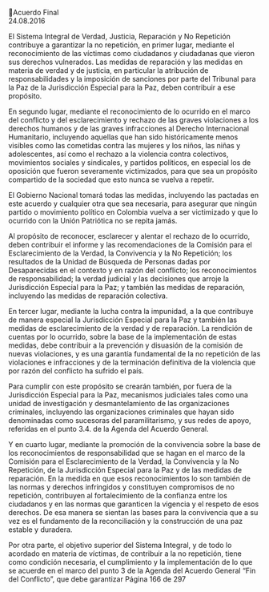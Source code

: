 Acuerdo Final  
24.08.2016  

El Sistema Integral de Verdad, Justicia, Reparación y No Repetición contribuye a garantizar la no repetición, 
en primer lugar, mediante el reconocimiento de las víctimas como ciudadanos y ciudadanas que vieron sus 
derechos vulnerados. Las medidas de reparación y las medidas en materia de verdad y de justicia, en particular 
la  atribución  de  responsabilidades  y  la  imposición  de  sanciones  por  parte  del  Tribunal  para  la  Paz  de  la 
Jurisdicción Especial para la Paz, deben contribuir a ese propósito. 
 
En segundo lugar, mediante el reconocimiento de lo ocurrido en el marco del conflicto y del esclarecimiento 
y  rechazo  de  las  graves  violaciones  a  los  derechos  humanos  y  de  las  graves  infracciones  al  Derecho 
Internacional  Humanitario,  incluyendo  aquellas  que  han  sido  históricamente  menos  visibles  como  las 
cometidas contra las mujeres y los niños, las niñas y adolescentes, así como el rechazo a la violencia contra 
colectivos,  movimientos  sociales  y  sindicales,  y  partidos  políticos,  en  especial  los  de  oposición  que  fueron 
severamente victimizados, para que sea un propósito compartido de la sociedad que esto nunca se vuelva a 
repetir. 
 
El Gobierno Nacional tomará todas las medidas, incluyendo las pactadas en este acuerdo y cualquier otra que 
sea necesaria, para asegurar que ningún partido o movimiento político en Colombia vuelva a ser victimizado 
y que lo ocurrido con la Unión Patriótica no se repita jamás.  
 
Al propósito de reconocer, esclarecer y alentar el rechazo de lo ocurrido, deben contribuir el informe y las 
recomendaciones de la Comisión para el Esclarecimiento de la Verdad, la Convivencia y la No Repetición; los 
resultados  de  la  Unidad  de  Búsqueda  de  Personas  dadas  por  Desaparecidas  en  el  contexto  y  en  razón  del 
conflicto; los reconocimientos de responsabilidad; la verdad judicial y las decisiones  que arroje la Jurisdicción 
Especial para la Paz; y también las medidas de reparación, incluyendo las medidas de reparación colectiva. 
 
En tercer lugar, mediante la lucha contra la impunidad, a la que contribuye de manera especial la Jurisdicción 
Especial para la Paz y también las medidas de esclarecimiento de la verdad y de reparación. La rendición de 
cuentas por lo ocurrido, sobre la base de la implementación de estas medidas, debe contribuir a la prevención 
y disuasión de la comisión de nuevas violaciones, y es una garantía fundamental de la no repetición de las 
violaciones e infracciones y de la terminación definitiva de la violencia que por razón del conflicto ha sufrido 
el país. 
 
Para  cumplir  con  este  propósito  se  crearán  también,  por  fuera  de  la  Jurisdicción  Especial  para  la  Paz, 
mecanismos  judiciales  tales  como  una  unidad  de  investigación  y  desmantelamiento  de  las  organizaciones 
criminales,  incluyendo  las  organizaciones  criminales  que  hayan  sido  denominadas  como  sucesoras  del 
paramilitarismo, y sus redes de apoyo, referidas en el punto 3.4. de la Agenda del Acuerdo General. 
 
Y  en  cuarto  lugar,  mediante  la  promoción  de  la  convivencia  sobre  la  base  de  los  reconocimientos  de 
responsabilidad que se hagan en el marco de la Comisión para el Esclarecimiento de la Verdad, la Convivencia 
y la No Repetición, de la Jurisdicción Especial para la Paz y de las medidas de reparación. En la medida en que 
esos reconocimientos lo son también de las normas y derechos infringidos y constituyen compromisos de no 
repetición, contribuyen al fortalecimiento de la confianza entre los ciudadanos y en las normas que garanticen 
la vigencia y el respeto de esos derechos. De esa manera se sientan las bases para la convivencia que a su vez 
es el fundamento de la reconciliación y la construcción de una paz estable y duradera.    
 
Por otra parte, el objetivo superior del Sistema Integral, y de todo lo acordado en materia de víctimas, de 
contribuir a la no repetición, tiene como condición necesaria, el cumplimiento y  la implementación de lo que 
se acuerde en el marco del punto 3 de la Agenda del Acuerdo General “Fin del Conflicto”, que debe garantizar 
Página 166 de 297 
 

